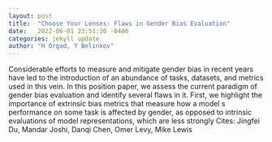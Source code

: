 ```yaml
---
layout: post
title:  "Choose Your Lenses: Flaws in Gender Bias Evaluation"
date:   2022-06-01 23:51:30 -0400
categories: jekyll update
author: "H Orgad, Y Belinkov"
---
```

Considerable efforts to measure and mitigate gender bias in recent years have led to the introduction of an abundance of tasks, datasets, and metrics used in this vein. In this position paper, we assess the current paradigm of gender bias evaluation and identify several flaws in it. First, we highlight the importance of extrinsic bias metrics that measure how a model s performance on some task is affected by gender, as opposed to intrinsic evaluations of model representations, which are less strongly  Cites: Jingfei Du, Mandar Joshi, Danqi Chen, Omer Levy, Mike Lewis